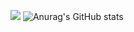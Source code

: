 <a href="https://www.instagram.com/geun0._.cps/" target="_blank"><img src="https://img.shields.io/badge/instagram-E4405F?style=flat-square&logo=instagram&logoColor=FFFFFF"/></a>
![Anurag's GitHub stats](https://github-readme-stats.vercel.app/api?username=hgy121&show_icons=true&theme=radical)
<!--
**hgy121/hgy121** is a ✨ _special_ ✨ repository because its `README.md` (this file) appears on your GitHub profile.

Here are some ideas to get you started:

- 🔭 I’m currently working on ...
- 🌱 I’m currently learning ...
- 👯 I’m looking to collaborate on ...
- 🤔 I’m looking for help with ...
- 💬 Ask me about ...
- 📫 How to reach me: ...
- 😄 Pronouns: ...
- ⚡ Fun fact: ...
-->
